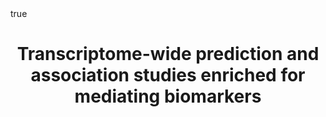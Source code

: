 ---
all_day: false
authors: []
event: SER 2020 (December 16, 2020)
event_url: https://epiresearch.org/annual-meeting/2020-meeting/
featured: true
location: Boston, MA, USA
math: true
links:
- icon: twitter
  icon_pack: fab
  name: Follow
  url: https://twitter.com/bhattac_a_bt
slides:
summary: Talk at Genetics in Epidemiology session
tags: []
title: Transcriptome-wide prediction and association studies enriched for mediating biomarkers
url_code: ""
url_pdf: ""
url_slides: ""
url_video: ""
---